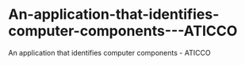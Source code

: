 # An-application-that-identifies-computer-components---ATICCO
An application that identifies computer components - ATICCO
